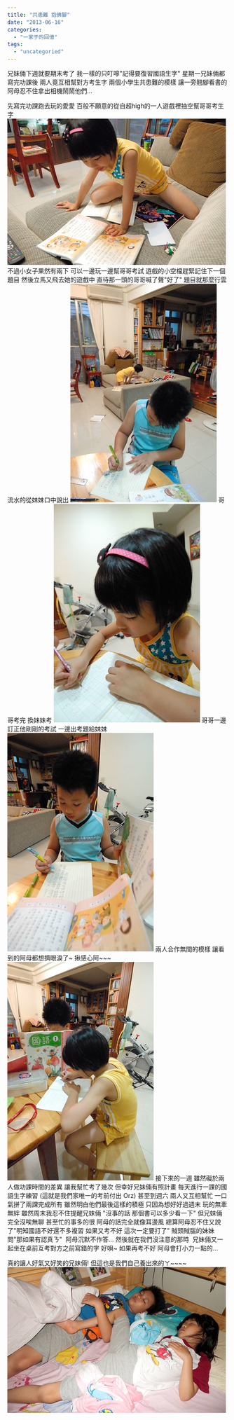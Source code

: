 ```yaml
---
title: "共患難 抱佛腳"
date: "2013-06-16"
categories: 
  - "一家子的回憶"
tags: 
  - "uncategoried"
---
```


兄妹倆下週就要期末考了 我一樣的只叮嚀"記得要復習國語生字" 星期一兄妹倆都寫完功課後 兩人竟互相幫對方考生字 兩個小學生共患難的模樣 讓一旁翹腳看書的阿母忍不住拿出相機鬧鬧他們...

先寫完功課跑去玩的愛愛 百般不願意的從自超high的一人遊戲裡抽空幫哥哥考生字 ![](images/9031543548_e9c34025ea.jpg) 不過小女子果然有兩下 可以一邊玩一邊幫哥哥考試 遊戲的小空檔趕緊記住下一個題目 然後立馬又飛去她的遊戲中 直待那一頭的哥哥喊了聲"好了" 題目就那麼行雲流水的從妹妹口中說出 ![](images/9029315163_bbcf3fd939.jpg) 哥哥考完 換妹妹考 ![](images/9029314793_9bccb7704c.jpg) 哥哥一邊訂正他剛剛的考試 一邊出考題給妹妹 ![](images/9029314623_af7fddc3f2.jpg) 兩人合作無間的模樣 讓看到的阿母都想擠眼淚了~ 揪感心阿~~~ ![](images/9029315035_2d7e599a76.jpg) 接下來的一週 雖然礙於兩人做功課時間的差異 讓我幫忙考了幾次 但幸好兄妹倆有照計畫 每天進行一課的國語生字練習 (這就是我們家唯一的考前付出 Orz) 甚至到週六 兩人又互相幫忙 一口氣拼了兩課完成所有 雖然明白他們最後這樣的積極 只因為想好好過週末 玩的無牽無絆 雖然周末我忍不住提醒兄妹倆 "沒事的話 那個書可以多少看一下" 但兄妹倆完全沒唉無聊 甚至忙的事多的很 阿母的話完全就像耳邊風 總算阿母忍不住又說了"明知國語不好還不多複習 如果又考不好 這次一定要打了" 賊頭賊腦的妹妹問"那如果有認真ㄋ"  阿母沉默不作答... 然後就在我們沒注意的那時  兄妹倆又一起坐在桌前互考對方之前寫錯的字 好唄~ 如果再考不好 阿母會打小力一點的...

真的讓人好氣又好笑的兄妹倆! 但這也是我們自己養出來的ㄚ~~~~ ![](images/9029316637_ff8ac5083d.jpg)
